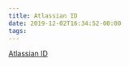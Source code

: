 ```yaml
---
title: Atlassian ID
date: 2019-12-02T16:34:52-00:00
tags:
---
```


[Atlassian ID](https://id.atlassian.com/login)
